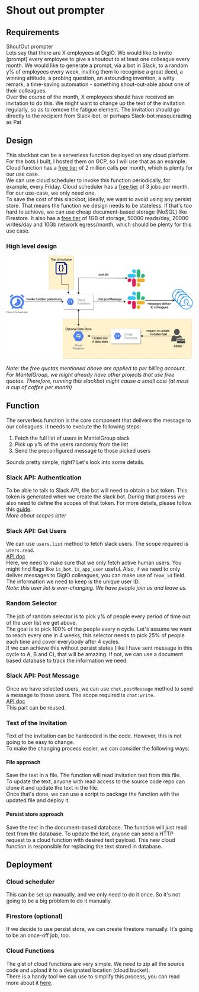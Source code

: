 # Shout out prompter

## Requirements

ShoutOut prompter    
Lets say that there are X employees at DigIO. We would like to invite (prompt) every employee to give a shoutout to at
least one colleague every month. We would like to generate a prompt, via a bot in Slack, to a random y% of employees
every week, inviting them to recognise a great deed, a winning attitude, a probing question, an astounding invention, a
witty remark, a time-saving automation - something shout-out-able about one of their colleagues.  
Over the course of the month, X employees should have received an invitation to do this. We might want to change up the
text of the invitation regularly, so as to remove the fatigue element. The invitation should go directly to the
recipient from Slack-bot, or perhaps Slack-bot masquerading as Pat

## Design

This slackbot can be a serverless function deployed on any cloud platform. For the bots I built, I hosted them on GCP,
so I will use that as an example.  
Cloud function has a [free tier](https://cloud.google.com/functions/pricing) of 2 million calls per month, which is
plenty for our use case.  
We can use cloud scheduler to invoke this function periodically, for example, every Friday. Cloud scheduler has
a [free tier](https://cloud.google.com/scheduler/pricing) of 3 jobs per month. For our use-case, we only need one.  
To save the cost of this slackbot, ideally, we want to avoid using any persist store. That means the function we design
needs to be stateless. If that's too hard to achieve, we can use cheap document-based storage (NoSQL) like Firestore. It
also has a [free tier](https://cloud.google.com/firestore/quotas#Instances) of 1GB of storage, 50000 reads/day, 20000
writes/day and 10Gb network egress/month, which should be plenty for this use case.

### High level design

![design-img](slack.png)

*Note: the free quotas mentioned above are applied to per billing account. For MantelGroup, we might already have other
projects that use free quotas. Therefore, running this slackbot might cause a small cost (at most a cup of coffee per
month)*

## Function

The serverless function is the core component that delivers the message to our colleagues. It needs to execute the
following steps:

1. Fetch the full list of users in MantelGroup slack
2. Pick up y% of the users randomly from the list
3. Send the preconfigured message to those picked users

Sounds pretty simple, right? Let's look into some details.

### Slack API: Authentication

To be able to talk to Slack API, the bot will need to obtain a bot token. This token is generated when we create the
slack bot. During that process we also need to define the scopes of that token. For more details, please follow this
[guide](https://api.slack.com/authentication/basics#installing).  
*More about scopes later*

### Slack API: Get Users

We can use `users.list` method to fetch slack users. The scope required is `users.read`.  
[API doc](https://api.slack.com/methods/users.list)  
Here, we need to make sure that we only fetch active human users. You might find flags like `is_bot`, `is_app_user`
useful. Also, if we need to only deliver messages to DigIO colleagues, you can make use of `team_id` field.  
The information we need to keep is the unique user ID.  
*Note: this user list is ever-changing. We have people join us and leave us.*

### Random Selector

The job of random selector is to pick y% of people every period of time out of the user list we get above.  
The goal is to pick 100% of the people every n cycle. Let's assume we want to reach every one in 4 weeks, this selector
needs to pick 25% of people each time and cover everybody after 4 cycles.  
If we can achieve this without persist states (like I have sent message in this cycle to A, B and C), that will be
amazing. If not, we can use a document based database to track the information we need.

### Slack API: Post Message

Once we have selected users, we can use `chat.postMessage` method to send a message to those users. The scope required
is `chat:write`.  
[API doc](https://api.slack.com/methods/chat.postMessage)  
This part can be reused.

### Text of the Invitation

Text of the invitation can be hardcoded in the code. However, this is not going to be easy to change.  
To make the changing process easier, we can consider the following ways:

#### File approach

Save the text in a file. The function will read invitation text from this file.  
To update the text, anyone with read access to the source code repo can clone it and update the text in the file.  
Once that's done, we can use a script to package the function with the updated file and deploy it.

#### Persist store approach

Save the text in the document-based database. The function will just read text from the database. To update the text,
anyone can send a HTTP request to a cloud function with desired text payload. This new cloud function is responsible for
replacing the text stored in database.

## Deployment

### Cloud scheduler

This can be set up manually, and we only need to do it once. So it's not going to be a big problem to do it manually.

### Firestore (optional)

If we decide to use persist store, we can create firestore manually. It's going to be an once-off job, too.

### Cloud Functions

The gist of cloud functions are very simple. We need to zip all the source code and upload it to a designated location
(cloud bucket).  
There is a handy tool we can use to simplify this process, you can read more about it
[here](https://www.serverless.com/framework/docs/providers/google/).